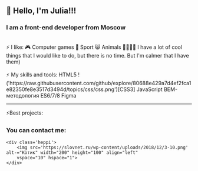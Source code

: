 ## 👋 Hello, I'm Julia!!!
### I am a front-end developer from Moscow

<br />
⚡ I like:
🎮 Computer games
👟 Sport
😸 Animals
🎻🎨🧵🧶 I have a lot of cool things that I would like to do, but there is no time. But I'm calmer that I have them)
<br />
<br />
⚡ My skills and tools:
HTML5
!('https://raw.githubusercontent.com/github/explore/80688e429a7d4ef2fca1e82350fe8e3517d3494d/topics/css/css.png')[CSS3]
JavaScript
BEM-методология
ES6/7/8
Figma
<br />
<hr>
⚡Best projects:

### You can contact me:

[][mail.ru]
[][telegrams]

[mail.ru]:juliamish@mail.ru
[telegrams]:@Mishunia



    <div class='heppi'>
        <img src='https://slovnet.ru/wp-content/uploads/2018/12/3-10.png' alt-="Котик" width="200" height="100" align="left"
        vspace="10" hspace="1">
    </div>

<!--
**JuliaMISH/Juliamish** is a ✨ _special_ ✨ repository because its `README.md` (this file) appears on your GitHub profile.
